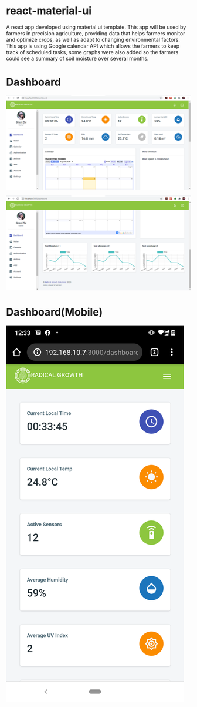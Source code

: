 # react-material-ui
A react app developed using material ui template. This app will be used by farmers in precision agriculture, providing data that helps farmers monitor and optimize crops, as well as adapt to changing environmental factors. This app is using Google calendar API which allows the farmers to keep track of scheduled tasks, some graphs were also added so the farmers could see a summary of soil moisture over several months.

# Dashboard
![alt text](https://github.com/ihaseebkhan/react-material-ui/blob/master/Dashboard1.png)

![alt text](https://github.com/ihaseebkhan/react-material-ui/blob/master/dashboard2.png)

# Dashboard(Mobile)
![alt text](https://github.com/ihaseebkhan/react-material-ui/blob/master/mobile_view.png)
